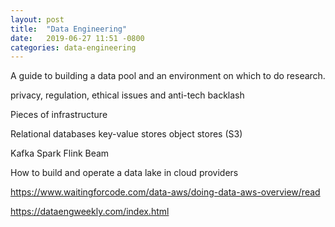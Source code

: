 ```yaml
---
layout: post
title:  "Data Engineering"
date:   2019-06-27 11:51 -0800
categories: data-engineering
---
```



A guide to building a data pool and an environment on which to do research.

privacy, regulation, ethical issues and anti-tech backlash


Pieces of infrastructure

Relational databases
key-value stores
object stores (S3)

Kafka
Spark
Flink
Beam


How to build and operate a data lake in cloud providers


https://www.waitingforcode.com/data-aws/doing-data-aws-overview/read

https://dataengweekly.com/index.html
